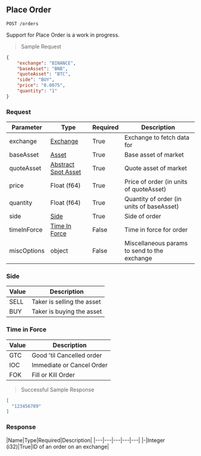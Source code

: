 ## Place Order

`POST /orders`

<aside class="warning">
Support for Place Order is a work in progress.
</aside>

> Sample Request

```json
{
    "exchange": "BINANCE",
    "baseAsset": "BNB",
    "quoteAsset": "BTC",
    "side": "BUY",
    "price": "0.0075",
    "quantity": "1"
}
```
### Request

|Parameter|Type|Required|Description|
|---|---|---|---|
|exchange|[Exchange](#exchange)|True|Exchange to fetch data for|
|baseAsset|[Asset](#asset)|True|Base asset of market|
|quoteAsset|[Abstract Spot Asset](#abstract-spot-asset)|True|Quote asset of market|
|price|Float (f64)|True|Price of order (in units of quoteAsset)|
|quantity|Float (f64)|True|Quantity of order (in units of baseAsset)|
|side|[Side](#side)|True|Side of order|
|timeInForce|[Time In Force](#time-in-force)|False|Time in force for order|
|miscOptions|object|False|Miscellaneous params to send to the exchange|

### Side 

|Value|Description|
|---|---|
|SELL|Taker is selling the asset|
|BUY|Taker is buying the asset|

### Time in Force

|Value|Description|
|---|---|
|GTC|Good 'til Cancelled order|
|IOC|Immediate or Cancel Order|
|FOK|Fill or Kill Order|

> Successful Sample Response

```json
[
  "123456789"
]
```

### Response

|Name|Type|Required|Description|
|---|---|---|---|---|
|-|Integer (i32)|True|ID of an order on an exchange|